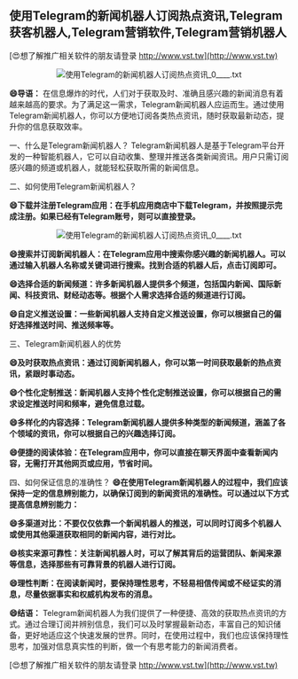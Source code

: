 ## **使用Telegram的新闻机器人订阅热点资讯,Telegram获客机器人,Telegram营销软件,Telegram营销机器人**

[😍想了解推广相关软件的朋友请登录 http://www.vst.tw](http://www.vst.tw)

 <center><img src="https://vst.tw/MP4/tuiguang/png/5.png" alt="使用Telegram的新闻机器人订阅热点资讯_0____.txt"></center>

**😄导语：**
在信息爆炸的时代，人们对于获取及时、准确且感兴趣的新闻消息有着越来越高的要求。为了满足这一需求，Telegram新闻机器人应运而生。通过使用Telegram新闻机器人，你可以方便地订阅各类热点资讯，随时获取最新动态，提升你的信息获取效率。

一、什么是Telegram新闻机器人？
Telegram新闻机器人是基于Telegram平台开发的一种智能机器人，它可以自动收集、整理并推送各类新闻资讯。用户只需订阅感兴趣的频道或机器人，就能轻松获取所需的新闻信息。

二、如何使用Telegram新闻机器人？

**😄下载并注册Telegram应用：在手机应用商店中下载Telegram，并按照提示完成注册。如果已经有Telegram账号，则可以直接登录。**

 <center><img src="https://vst.tw/MP4/tuiguang/png/2.png" alt="使用Telegram的新闻机器人订阅热点资讯_0____.txt"></center>

**😄搜索并订阅新闻机器人：在Telegram应用中搜索你感兴趣的新闻机器人。可以通过输入机器人名称或关键词进行搜索。找到合适的机器人后，点击订阅即可。**

**😄选择合适的新闻频道：许多新闻机器人提供多个频道，包括国内新闻、国际新闻、科技资讯、财经动态等。根据个人需求选择合适的频道进行订阅。**

**😄自定义推送设置：一些新闻机器人支持自定义推送设置，你可以根据自己的偏好选择推送时间、推送频率等。**

三、Telegram新闻机器人的优势

**😄及时获取热点资讯：通过订阅新闻机器人，你可以第一时间获取最新的热点资讯，紧跟时事动态。**

**😄个性化定制推送：新闻机器人支持个性化定制推送设置，你可以根据自己的需求设定推送时间和频率，避免信息过载。**

**😄多样化的内容选择：Telegram新闻机器人提供多种类型的新闻频道，涵盖了各个领域的资讯，你可以根据自己的兴趣选择订阅。**

**😄便捷的阅读体验：在Telegram应用中，你可以直接在聊天界面中查看新闻内容，无需打开其他网页或应用，节省时间。**

四、如何保证信息的准确性？
**😄在使用Telegram新闻机器人的过程中，我们应该保持一定的信息辨别能力，以确保订阅到的新闻资讯的准确性。可以通过以下方式提高信息辨别能力：**

**😄多渠道对比：不要仅仅依靠一个新闻机器人的推送，可以同时订阅多个机器人或使用其他渠道获取相同的新闻内容，进行对比。**

**😄核实来源可靠性：关注新闻机器人时，可以了解其背后的运营团队、新闻来源等信息，选择那些有可靠背景的机器人进行订阅。**

**😄理性判断：在阅读新闻时，要保持理性思考，不轻易相信传闻或不经证实的消息，尽量依据事实和权威机构发布的消息。**

**😄结语：**
Telegram新闻机器人为我们提供了一种便捷、高效的获取热点资讯的方式。通过合理订阅并辨别信息，我们可以及时掌握最新动态，丰富自己的知识储备，更好地适应这个快速发展的世界。同时，在使用过程中，我们也应该保持理性思考，加强对信息真实性的判断，做一个有思考能力的新闻消费者。

[😍想了解推广相关软件的朋友请登录 http://www.vst.tw](http://www.vst.tw)



